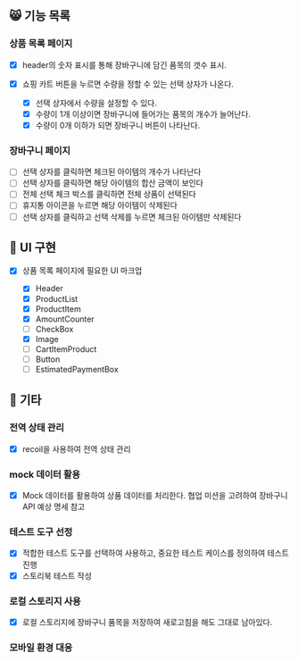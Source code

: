 ## 😸 기능 목록

### 상품 목록 페이지

- [x] header의 숫자 표시를 통해 장바구니에 담긴 품목의 갯수 표시.
- [x] 쇼핑 카트 버튼을 누르면 수량을 정할 수 있는 선택 상자가 나온다.

  - [x] 선택 상자에서 수량을 설정할 수 있다.
  - [x] 수량이 1개 이상이면 장바구니에 들어가는 품목의 개수가 늘어난다.
  - [x] 수량이 0개 이하가 되면 장바구니 버튼이 나타난다.

### 장바구니 페이지

- [ ] 선택 상자를 클릭하면 체크된 아이템의 개수가 나타난다
- [ ] 선택 상자를 클릭하면 해당 아이템의 합산 금액이 보인다
- [ ] 전체 선택 체크 박스를 클릭하면 전체 상품이 선택된다
- [ ] 휴지통 아이콘을 누르면 해당 아이템이 삭제된다
- [ ] 선택 상자를 클릭하고 선택 삭제를 누르면 체크된 아이템만 삭제된다

## 🦦 UI 구현

- [x] 상품 목록 페이지에 필요한 UI 마크업

  - [x] Header
  - [x] ProductList
  - [x] ProductItem
  - [x] AmountCounter
  - [ ] CheckBox
  - [x] Image
  - [ ] CartItemProduct
  - [ ] Button
  - [ ] EstimatedPaymentBox

## 🐧 기타

### 전역 상태 관리

- [x] recoil을 사용하여 전역 상태 관리

### mock 데이터 활용

- [x] Mock 데이터를 활용하여 상품 데이터를 처리한다. 협업 미션을 고려하여 장바구니 API 예상 명세 참고

### 테스트 도구 선정

- [x] 적합한 테스트 도구를 선택하여 사용하고, 중요한 테스트 케이스를 정의하여 테스트 진행
- [x] 스토리북 테스트 작성

### 로컬 스토리지 사용

- [x] 로컬 스토리지에 장바구니 품목을 저장하여 새로고침을 해도 그대로 남아있다.

### 모바일 환경 대응

